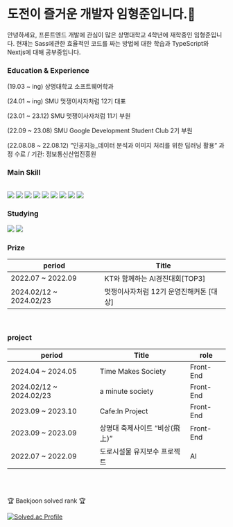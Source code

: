 
# 도전이 즐거운 개발자 임형준입니다.👋

안녕하세요, 프론트엔드 개발에 관심이 많은 상명대학교 4학년에 재학중인 임형준입니다.  현재는 Sass에관한 효율적인 코드를 짜는 방법에 대한 학습과 TypeScript와 Nextjs에 대해 공부중입니다. 

<h3>Education & Experience</h3>
<p>(19.03 ~ ing) 상명대학교 소프트웨어학과</p>
<p>(24.01 ~ ing) SMU 멋쟁이사자처럼 12기 대표</p>
<p>(23.01 ~ 23.12) SMU 멋쟁이사자처럼 11기 부원 </p>
<p>(22.09 ~ 23.08) SMU Google Development Student Club 2기 부원</p>
<p>(22.08.08 ~ 22.08.12)﻿ “인공지능_데이터 분석과 이미지 처리를 위한 딥러닝 활용“ 과정 수료 / 기관: 정보통신산업진흥원
</p>

<div align=left >
	<h3> Main Skill </h3>
	
</div>


<br>
<div>
	<img src="https://img.shields.io/badge/react.js-61DAFB?style=for-the-badge&logo=react&logoColor=black"/>
	<img src="https://img.shields.io/badge/javascript-F7DF1E?style=for-the-badge&logo=javascript&logoColor=white"/>
	<img src="https://img.shields.io/badge/html5-E34F26?style=for-the-badge&logo=html5&logoColor=white"/>
	<img src="https://img.shields.io/badge/css-1572B6?style=for-the-badge&logo=css3&logoColor=white"/>
 	<img src="https://img.shields.io/badge/redux-764ABC?style=for-the-badge&logo=redux&logoColor=white" />
	<img src="https://img.shields.io/badge/React Query-FF4154?style=for-the-badge&logo=React Query&logoColor=white" />
	<img src="https://img.shields.io/badge/Sass-cc6699?style=for-the-badge&logo=Sass&logoColor=white" />
	<img src="https://img.shields.io/badge/styled-components-cc6699?style=for-the-badge&logo=styled-components&logoColor=white" />
	<img src="https://img.shields.io/badge/Framer-0055ff?style=for-the-badge&logo=Framer&logoColor=white" />
	
</div>
<h3>Studying</h3>
<div>
	<img src="https://img.shields.io/badge/typescript-3178C6?style=for-the-badge&logo=typescript&logoColor=white" />
 <img src="https://img.shields.io/badge/next.js-000000?style=for-the-badge&logo=next.js&logoColor=white"/>
		
</div>

<h3>Prize</h3>

| period | Title |
| ------------ | ------------- |
| 2022.07 ~ 2022.09 | KT와 함께하는 AI경진대회[TOP3]  |
| 2024.02/12 ~ 2024.02/23 | 멋쟁이사자처럼 12기 운영진해커톤 [대상] |
<br>
<h3>project</h3>


| period | Title | role |
| ------------ | ------------- | -------------|
| 2024.04 ~ 2024.05 | Time Makes Society | Front-End |
| 2024.02/12 ~ 2024.02/23 | a minute society | Front-End |
| 2023.09 ~ 2023.10 | Cafe:In Project | Front-End |
| 2023.09 ~ 2023.09 | 상명대 축제사이트 ﻿“비상(飛上)” | Front-End |
| 2022.07 ~ 2022.09 | 도로시설물 유지보수 프로젝트 | AI |
<br>


<br>

<p>🏆 Baekjoon solved rank 🏆</p>
	
[![Solved.ac Profile](http://mazassumnida.wtf/api/v2/generate_badge?boj=lhj6364)](https://solved.ac/lhj6364)
</div>
